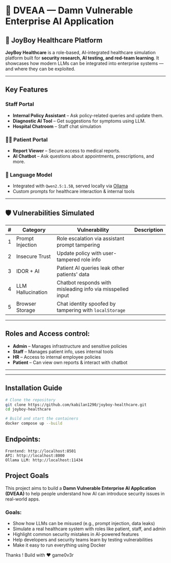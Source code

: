 # 💉 DVEAA — Damn Vulnerable Enterprise AI Application

## 🏥 JoyBoy Healthcare Platform

**JoyBoy Healthcare** is a role-based, AI-integrated healthcare simulation platform built for **security research, AI testing, and red-team learning**. It showcases how modern LLMs can be integrated into enterprise systems — and where they can be exploited.


---

## Key Features

### Staff Portal
- **Internal Policy Assistant** – Ask policy-related queries and update them.
- **Diagnostic AI Tool** – Get suggestions for symptoms using LLM.
- **Hospital Chatroom** – Staff chat simulation 

### 🧑‍⚕️ Patient Portal
- **Report Viewer** – Secure access to medical reports.
- **AI Chatbot** – Ask questions about appointments, prescriptions, and more.

### 🤖 Language Model
- Integrated with `Qwen2.5:1.5B`, served locally via [Ollama](https://ollama.com)
- Custom prompts for healthcare interaction & internal tools

---

## 🛡️ Vulnerabilities Simulated

| # | Category         | Vulnerability                       | Description                                             |
|---|------------------|--------------------------------------|---------------------------------------------------------|
| 1 | Prompt Injection | Role escalation via assistant prompt tampering |
| 2 | Insecure Trust   | Update policy with user-tampered role info     |
| 3 | IDOR + AI        | Patient AI queries leak other patients' data   |
| 4 | LLM Hallucination| Chatbot responds with misleading info via misspelled input |
| 5 | Browser Storage  | Chat identity spoofed by tampering with `localStorage`     |

---

## Roles and Access control:

- **Admin** – Manages infrastructure and sensitive policies
- **Staff** – Manages patient info, uses internal tools
- **HR** – Access to internal employee policies
- **Patient** – Can view own reports & interact with chatbot

---

---

## Installation Guide

```bash
# Clone the repository
git clone https://github.com/kabilan1290/joyboy-healthcare.git
cd joyboy-healthcare

# Build and start the containers
docker compose up --build
```

## Endpoints:
```
Frontend: http://localhost:8501
API: http://localhost:8000
Ollama LLM: http://localhost:11434
```

## Project Goals

This project aims to build a **Damn Vulnerable Enterprise AI Application (DVEAA)** to help people understand how AI can introduce security issues in real-world apps.

### Goals:

- Show how LLMs can be misused (e.g., prompt injection, data leaks)
- Simulate a real healthcare system with roles like patient, staff, and admin
- Highlight common security mistakes in AI-powered features
- Help developers and security teams learn by testing vulnerabilities
- Make it easy to run everything using Docker


Thanks ! Build with ❤️ game0v3r